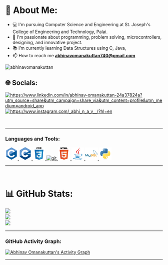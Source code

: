 # 💫 About Me:
- 💻 I'm pursuing Computer Science and Engineering at St. Joseph's College of Engineering and Technology, Palai.<br>
- 🤖 I'm passionate about programming, problem solving, microcontrollers, designing, and innovative project.<br>
- 📚 I’m currently learning Data Structures using C, Java, <br>
- 📫 How to reach me **abhinavomanakuttan740@gmail.com**



<p align="left"> <img src="https://komarev.com/ghpvc/?username=abhinavomanakuttan&label=Profile%20views&color=0e75b6&style=flat" alt="abhinavomanakuttan" /> </p>


## 🌐 Socials:

<p align="left">
<a href="https://linkedin.com/in/https://www.linkedin.com/in/abhinav-omanakuttan-24a37824a?utm_source=share&utm_campaign=share_via&utm_content=profile&utm_medium=android_app" target="blank"><img align="center" src="https://raw.githubusercontent.com/rahuldkjain/github-profile-readme-generator/master/src/images/icons/Social/linked-in-alt.svg" alt="https://www.linkedin.com/in/abhinav-omanakuttan-24a37824a?utm_source=share&utm_campaign=share_via&utm_content=profile&utm_medium=android_app" height="30" width="40" /></a>
<a href="https://instagram.com/https://www.instagram.com/_abhi_n_a_v__/?hl=en" target="blank"><img align="center" src="https://raw.githubusercontent.com/rahuldkjain/github-profile-readme-generator/master/src/images/icons/Social/instagram.svg" alt="https://www.instagram.com/_abhi_n_a_v__/?hl=en" height="30" width="40" /></a>
</p>
<br>
<hr>
<h3 align="left">Languages and Tools:</h3>

<p align="left"> <a href="https://www.cprogramming.com/" target="_blank" rel="noreferrer"> <img src="https://raw.githubusercontent.com/devicons/devicon/master/icons/c/c-original.svg" alt="c" width="40" height="40"/> </a> <a href="https://www.w3schools.com/cpp/" target="_blank" rel="noreferrer"> <img src="https://raw.githubusercontent.com/devicons/devicon/master/icons/cplusplus/cplusplus-original.svg" alt="cplusplus" width="40" height="40"/> </a> <a href="https://www.w3schools.com/css/" target="_blank" rel="noreferrer"> <img src="https://raw.githubusercontent.com/devicons/devicon/master/icons/css3/css3-original-wordmark.svg" alt="css3" width="40" height="40"/> </a> <a href="https://git-scm.com/" target="_blank" rel="noreferrer"> <img src="https://www.vectorlogo.zone/logos/git-scm/git-scm-icon.svg" alt="git" width="40" height="40"/> </a> <a href="https://www.w3.org/html/" target="_blank" rel="noreferrer"> <img src="https://raw.githubusercontent.com/devicons/devicon/master/icons/html5/html5-original-wordmark.svg" alt="html5" width="40" height="40"/> </a> <a href="https://www.java.com" target="_blank" rel="noreferrer"> <img src="https://raw.githubusercontent.com/devicons/devicon/master/icons/java/java-original.svg" alt="java" width="40" height="40"/> </a> <a href="https://www.microsoft.com/en-us/sql-server" target="_blank" rel="noreferrer"> <a href="https://www.mysql.com/" target="_blank" rel="noreferrer"> <img src="https://raw.githubusercontent.com/devicons/devicon/master/icons/mysql/mysql-original-wordmark.svg" alt="mysql" width="40" height="40"/> </a> <a href="https://www.python.org" target="_blank" rel="noreferrer"> <img src="https://raw.githubusercontent.com/devicons/devicon/master/icons/python/python-original.svg" alt="python" width="40" height="40"/> </a> </p>

<hr>
<br>

# 📊 GitHub Stats:
![](https://github-readme-stats.vercel.app/api?username=abhinavomanakuttan&theme=dark&hide_border=false&include_all_commits=false&count_private=false)<br/>
![](https://github-readme-streak-stats.herokuapp.com/?user=abhinavomanakuttan&theme=dark&hide_border=false)<br/>
![](https://github-readme-stats.vercel.app/api/top-langs/?username=abhinavomanakuttan&theme=dark&hide_border=false&include_all_commits=false&count_private=false&layout=compact)

---

<h3 align="left">GitHub Activity Graph:</h3>
<a href="https://github.com/ashutosh00710/github-readme-activity-graph"><img alt="Abhinav Omanakuttan's Activity Graph" src="https://github-readme-activity-graph.vercel.app/graph?username=abhinavomanakuttan&bg_color=1a1b27&color=be90f2&line=638fda&point=35aea1&area=true&hide_border=true" /></a>

---


